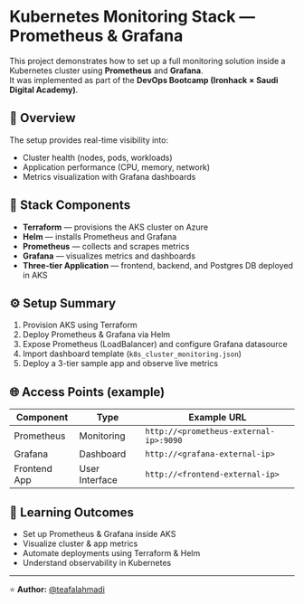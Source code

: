 # Kubernetes Monitoring Stack — Prometheus & Grafana

This project demonstrates how to set up a full monitoring solution inside a Kubernetes cluster using **Prometheus** and **Grafana**.  
It was implemented as part of the **DevOps Bootcamp (Ironhack × Saudi Digital Academy)**.

## 🚀 Overview
The setup provides real-time visibility into:
- Cluster health (nodes, pods, workloads)
- Application performance (CPU, memory, network)
- Metrics visualization with Grafana dashboards

## 🧩 Stack Components
- **Terraform** — provisions the AKS cluster on Azure  
- **Helm** — installs Prometheus and Grafana  
- **Prometheus** — collects and scrapes metrics  
- **Grafana** — visualizes metrics and dashboards  
- **Three-tier Application** — frontend, backend, and Postgres DB deployed in AKS  

## ⚙️ Setup Summary
1. Provision AKS using Terraform  
2. Deploy Prometheus & Grafana via Helm  
3. Expose Prometheus (LoadBalancer) and configure Grafana datasource  
4. Import dashboard template (`k8s_cluster_monitoring.json`)  
5. Deploy a 3-tier sample app and observe live metrics  

## 🌐 Access Points (example)
| Component   | Type | Example URL |
|--------------|------|-------------|
| Prometheus   | Monitoring | `http://<prometheus-external-ip>:9090` |
| Grafana      | Dashboard  | `http://<grafana-external-ip>` |
| Frontend App | User Interface | `http://<frontend-external-ip>` |

## 🧠 Learning Outcomes
- Set up Prometheus & Grafana inside AKS  
- Visualize cluster & app metrics  
- Automate deployments using Terraform & Helm  
- Understand observability in Kubernetes  

---

⭐ **Author:** [@teafalahmadi](https://github.com/teafalahmadi)  

